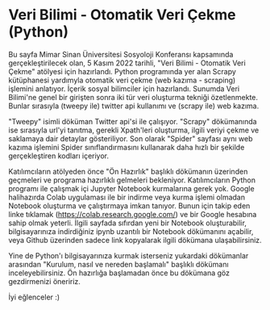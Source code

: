 # Veri Bilimi - Otomatik Veri Çekme (Python)

Bu sayfa Mimar Sinan Üniversitesi Sosyoloji Konferansı kapsamında gerçekleştirilecek olan, 5 Kasım 2022 tarihli, "Veri Bilimi - Otomatik Veri Çekme" atölyesi için hazırlandı. Python programında yer alan Scrapy kütüphanesi yardımyla otomatik veri çekme (web kazıma - scraping) işlemini anlatıyor. İçerik sosyal bilimciler için hazırlandı. Sunumda Veri Bilimi'ne  genel bir girişten sonra iki tür veri oluşturma tekniği özetlenmekte. Bunlar sırasıyla (tweepy ile) twitter api kullanımı ve (scrapy ile) web kazıma.

"Tweepy" isimli döküman Twitter api'si ile çalışıyor. "Scrapy" dökümanında ise sırasıyla url'yi tanıtma, gerekli Xpath'leri oluşturma, ilgili veriyi çekme ve saklamaya dair detaylar gösteriliyor. Son olarak "Spider" sayfası aynı web kazıma işlemini Spider sınıflandırmasını kullanarak daha hızlı bir şekilde gerçekleştiren kodları içeriyor.

Katılımcıların atölyeden önce "Ön Hazırlık" başlıklı dökümanın üzerinden geçmeleri ve programa hazırlıklı gelmeleri bekleniyor. Katılımcıların Python programı ile çalışmak içi Jupyter Notebook kurmalarına gerek yok. Google halihazırda Colab uygulaması ile bir indirme veya kurma işlemi olmadan Notebook oluşturma ve çalıştırmaya imkan tanıyor. Bunun için takip eden linke tıklamak (https://colab.research.google.com/) ve bir Google hesabına sahip olmak yeterli. İlgili sayfada sıfırdan yeni bir Notebook oluşturabilir, bilgisayarınıza indirdiğiniz ipynb uzantılı bir Notebook dökümanını açabilir, veya Github üzerinden sadece link kopyalarak ilgili dökümana ulaşabilirsiniz.

Yine de Python'ı bilgisayarınıza kurmak isterseniz yukardaki dökümanlar arasından "Kurulum, nasıl ve nereden başlamalı" başlıklı dökümanı inceleyebilirsiniz. Ön hazırlığa başlamadan önce bu dökümana göz gezdirmenizi öneririz.

İyi eğlenceler :)

